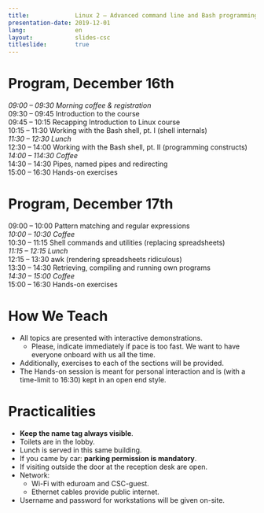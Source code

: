 ```yaml
---
title:             Linux 2 — Advanced command line and Bash programming
presentation-date: 2019-12-01
lang:	           en
layout:            slides-csc
titleslide:        true
---
```



# Program, December 16th

_09:00 – 09:30 Morning coffee & registration_<br/>
09:30 – 09:45 Introduction to the course<br/>
09:45 – 10:15 Recapping Introduction to Linux course<br/>
10:15 – 11:30 Working with the Bash shell, pt. I (shell internals)<br/>
_11:30 – 12:30 Lunch_<br/>
12:30 – 14:00 Working with the Bash shell, pt. II (programming constructs)<br/>
_14:00 – 114:30 Coffee_<br/>
14:30 – 14:30 Pipes, named pipes and redirecting<br/>
15:00 – 16:30 Hands-on exercises<br/>


# Program, December 17th

09:00 – 10:00 Pattern matching and regular expressions<br/>
_10:00 – 10:30 Coffee_<br/>
10:30 – 11:15 Shell commands and utilities (replacing spreadsheets)<br/>
_11:15 – 12:15 Lunch_<br/>
12:15 – 13:30 awk (rendering spreadsheets ridiculous)<br/>
13:30 – 14:30 Retrieving, compiling and running own programs<br/>
_14:30 – 15:00 Coffee_<br/>
15:00 – 16:30 Hands-on exercises


# How We Teach

- All topics are presented with interactive demonstrations.
  - Please, indicate immediately if pace is too fast. We want to have everyone onboard with us all the time.
- Additionally, exercises to each of the sections will be provided.
- The Hands-on session is meant for personal interaction and is (with a time-limit to 16:30) kept in an open end style.


# Practicalities

- **Keep the name tag always visible**.
- Toilets are in the lobby.
- Lunch is served in this same building.
- If you came by car: **parking permission is mandatory**.
- If visiting outside the door at the reception desk are open.
- Network:
  - Wi-Fi with eduroam and CSC-guest.
  - Ethernet cables provide public internet.
- Username and password for workstations will be given on-site.
